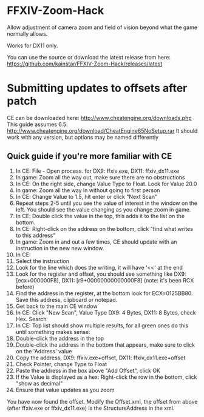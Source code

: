 # FFXIV-Zoom-Hack

Allow adjustment of camera zoom and field of vision beyond what the game normally allows.

Works for DX11 only.

You can use the source or download the latest release from here: https://github.com/kainstar/FFXIV-Zoom-Hack/releases/latest

# Submitting updates to offsets after patch

CE can be downloaded here: http://www.cheatengine.org/downloads.php
This guide assumes 6.5: http://www.cheatengine.org/download/CheatEngine65NoSetup.rar
It should work with any version, but options may be named differently

## Quick guide if you're more familiar with CE

1. In CE: File - Open process. for DX9: ffxiv.exe, DX11: ffxiv_dx11.exe
2. In game: Zoom all the way out, make sure there are no obstructions
3. In CE: On the right side, change Value Type to Float. Look for Value 20.0
4. In game: Zoom all the way in without going to first person
5. In CE: Change Value to 1.5, hit enter or click "Next Scan"
6. Repeat steps 2-5 until you see the value of interest in the window on the left. You should see the value changing as you change zoom in game.
7. In CE: Double click the value in the top, this adds it to the list on the bottom.
8. In CE: Right-click on the address on the bottom, click "find what writes to this address"
9. In game: Zoom in and out a few times, CE should update with an instruction in the new new window.
10. In CE:
11. Select the instruction
12. Look for the line which does the writing, it will have '<<' at the end
13. Look for the register and offset, you should see something like DX9: [ecx+000000F8], DX11: [r9+00000000000000F8] (note: it's been RCX before)
14. Find the address in the register, at the bottom look for ECX=0125BB80. Save this address, clipboard or notepad.
15. Get back to the main CE window
16. In CE: Click "New Scan", Value Type DX9: 4 Bytes, DX11: 8 Bytes, check Hex. Search
17. In CE: Top list should show multiple results, for all green ones do this until something makes sense:
18. Double-click the address in the top
19. Double-click the address in the bottom that appears, make sure to click on the 'Address' value
20. Copy the address, DX9: ffxiv.exe+offset, DX11: ffxiv_dx11.exe+offset
21. Check Pointer, change Type to Float
22. Paste the address in the box above "Add Offset", click OK
23. If the Value is displayed as a hex: Right-click the row in the bottom, click "show as decimal"
24. Ensure that value updates as you zoom

You have now found the offset. Modify the Offset.xml, the offset from above (after ffxiv.exe or ffxiv_dx11.exe)
is the StructureAddress in the xml.
